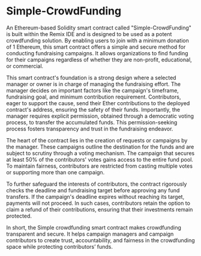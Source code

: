 # Simple-CrowdFunding

An Ethereum-based Solidity smart contract called "Simple-CrowdFunding" is built within the Remix IDE and is designed to be used as a potent crowdfunding solution. By enabling users to join with a minimum donation of 1 Ethereum, this smart contract offers a simple and secure method for conducting fundraising campaigns. It allows organizations to find funding for their campaigns regardless of whether they are non-profit, educational, or commercial.

This smart contract's foundation is a strong design where a selected manager or owner is in charge of managing the fundraising effort. The manager decides on important factors like the campaign's timeframe, fundraising goal, and minimum contribution requirement. Contributors, eager to support the cause, send their Ether contributions to the deployed contract's address, ensuring the safety of their funds. Importantly, the manager requires explicit permission, obtained through a democratic voting process, to transfer the accumulated funds. This permission-seeking process fosters transparency and trust in the fundraising endeavor.

The heart of the contract lies in the creation of requests or campaigns by the manager. These campaigns outline the destination for the funds and are subject to scrutiny through a voting mechanism. The campaign that secures at least 50% of the contributors' votes gains access to the entire fund pool. To maintain fairness, contributors are restricted from casting multiple votes or supporting more than one campaign.

To further safeguard the interests of contributors, the contract rigorously checks the deadline and fundraising target before approving any fund transfers. If the campaign's deadline expires without reaching its target, payments will not proceed. In such cases, contributors retain the option to claim a refund of their contributions, ensuring that their investments remain protected.

In short, the Simple crowdfunding smart contract makes crowdfunding transparent and secure. It helps campaign managers and campaign contributors to create trust, accountability, and fairness in the crowdfunding space while protecting contributors’ funds.
